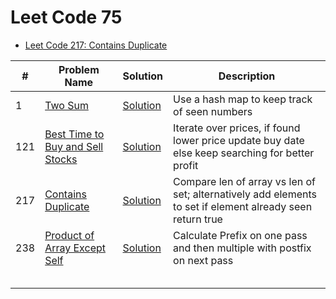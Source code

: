 # Leet Code 75

- [Leet Code 217: Contains Duplicate](contains-duplicate.py)

| #   | Problem Name                                                                                       | Solution                                    | Description                                                                                               |
|-----|----------------------------------------------------------------------------------------------------|---------------------------------------------|-----------------------------------------------------------------------------------------------------------|
| 1   | [Two Sum](https://leetcode.com/problems/two-sum/)                                                  | [Solution](two-sum.py)                      | Use a hash map to keep track of seen numbers                                                              |
| 121 | [Best Time to Buy and Sell Stocks](https://leetcode.com/problems/best-time-to-buy-and-sell-stock/) | [Solution](two-pointer.py)                  | Iterate over prices, if found lower price update buy date else keep searching for better profit           |
| 217 | [Contains Duplicate](https://leetcode.com/problems/contains-duplicate/)                            | [Solution](contains-duplicate.py)           | Compare len of array vs len of set; alternatively add elements to set if element already seen return true |
| 238 | [Product of Array Except Self](https://leetcode.com/problems/product-of-array-except-self/)        | [Solution](product-of-array-except-self.py) | Calculate Prefix on one pass and then multiple with postfix on next pass                                  |
|     |                                                                                                    |                                             |                                                                                                           |
|     |                                                                                                    |                                             |                                                                                                           |
|     |                                                                                                    |                                             |                                                                                                           |
|     |                                                                                                    |                                             |                                                                                                           |
|     |                                                                                                    |                                             |                                                                                                           |
